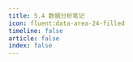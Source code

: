 ```yaml
---
title: 5.4 数据分析笔记
icon: fluent:data-area-24-filled
timeline: false
article: false
index: false
---
```


<AutoCatalog />
